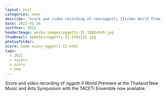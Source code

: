 ```yaml
---
layout: post
categories: news
describe: "Score and video recording of <em>oggetti II</em> World Premiere at the Thailand New Music and Arts Symposium with the TACETi Ensemble now available"
date: 2022-01-26
sortYear: 2022
headerImage: works-images/oggetti-II-1080x549.jpg
thumbnail: updates/oggetti-II-250x125.jpg
photosFolder:
score: home-score_oggetti-II.html
tags:
  - 2021
  - taceti
  - score
  - new
---
```


Score and video recording of <em>oggetti II</em> World Premiere at the Thailand New Music and Arts Symposium with the TACETi Ensemble now available.
